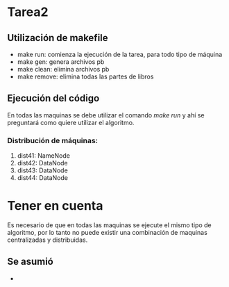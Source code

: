 # Tarea2
## Utilización de makefile
- make run: comienza la ejecución de la tarea, para todo tipo de máquina
- make gen: genera archivos pb
- make clean: elimina archivos pb
- make remove: elimina todas las partes de libros 

## Ejecución del código
En todas las maquinas se debe utilizar el comando *make run* y ahí se preguntará
como quiere utilizar el algoritmo.

### Distribución de máquinas:

1. dist41: NameNode
2. dist42: DataNode
3. dist43: DataNode 
4. dist44: DataNode

# Tener en cuenta
Es necesario de que en todas las maquinas se ejecute el mismo tipo de algoritmo, por lo tanto
no puede existir una combinación de maquinas centralizadas y distribuidas.

## Se asumió
- 
